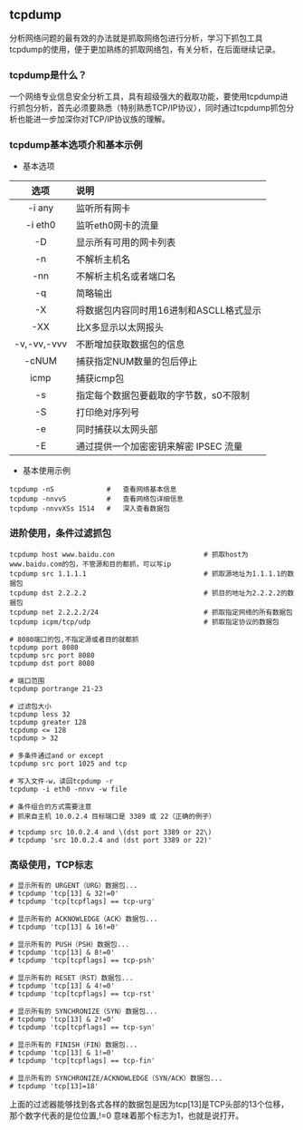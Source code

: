 ## tcpdump

分析网络问题的最有效的办法就是抓取网络包进行分析，学习下抓包工具tcpdump的使用，便于更加熟练的抓取网络包，有关分析，在后面继续记录。


### tcpdump是什么？

一个网络专业信息安全分析工具，具有超级强大的截取功能，要使用tcpdump进行抓包分析，首先必须要熟悉（特别熟悉TCP/IP协议），同时通过tcpdump抓包分析也能进一步加深你对TCP/IP协议族的理解。


### tcpdump基本选项介和基本示例

- 基本选项

|选项		|说明										|
|:----:		|:----										|
|-i any		|监听所有网卡								|
|-i eth0	|监听eth0网卡的流量							|
|-D			|显示所有可用的网卡列表						|
|-n			|不解析主机名								|
|-nn		|不解析主机名或者端口名						|
|-q			|简略输出									|
|-X			|将数据包内容同时用16进制和ASCLL格式显示	|
|-XX		|比X多显示以太网报头						|
|-v,-vv,-vvv|不断增加获取数据包的信息					|
|-cNUM		|捕获指定NUM数量的包后停止					|
|icmp		|捕获icmp包									|
|-s			|指定每个数据包要截取的字节数，s0不限制		|
|-S			|打印绝对序列号								|
|-e			|同时捕获以太网头部							|
|-E			|通过提供一个加密密钥来解密 IPSEC 流量		|

- 基本使用示例

```
tcpdump -nS				#	查看网络基本信息
tcpdump -nnvvS			#	查看网络包详细信息
tcpdump -nnvvXSs 1514	#	深入查看数据包
```

### 进阶使用，条件过滤抓包

```
tcpdump host www.baidu.con						# 抓取host为www.baidu.com的包，不管源和目的都抓，可以写ip
tcpdump src 1.1.1.1								# 抓取源地址为1.1.1.1的数据包
tcpdump dst 2.2.2.2								# 抓目的地址为2.2.2.2的数据包
tcpdump net 2.2.2.2/24							# 抓取指定网络的所有数据包
tcpdump icpm/tcp/udp							# 抓取指定协议的数据包

# 8080端口的包,不指定源或者目的就都抓
tcpdump port 8080								
tcpdump	src port 8080
tcpdump	dst port 8080

# 端口范围
tcpdump portrange 21-23

# 过滤包大小
tcpdump less 32
tcpdump greater 128
tcpdump <= 128
tcpdump > 32

# 多条件通过and or except
tcpdump src port 1025 and tcp

# 写入文件-w，读回tcpdump -r
tcpdump -i eth0 -nnvv -w file

# 条件组合的方式需要注意
# 抓来自主机 10.0.2.4 目标端口是 3389 或 22（正确的例子）

# tcpdump src 10.0.2.4 and \(dst port 3389 or 22\)
# tcpdump 'src 10.0.2.4 and (dst port 3389 or 22)'
```

### 高级使用，TCP标志

```
# 显示所有的 URGENT（URG）数据包...
# tcpdump 'tcp[13] & 32!=0'
# tcpdump 'tcp[tcpflags] == tcp-urg'

# 显示所有的 ACKNOWLEDGE（ACK）数据包...
# tcpdump 'tcp[13] & 16!=0'

# 显示所有的 PUSH（PSH）数据包...
# tcpdump 'tcp[13] & 8!=0'
# tcpdump 'tcp[tcpflags] == tcp-psh'

# 显示所有的 RESET（RST）数据包...
# tcpdump 'tcp[13] & 4!=0'
# tcpdump 'tcp[tcpflags] == tcp-rst'

# 显示所有的 SYNCHRONIZE（SYN）数据包...
# tcpdump 'tcp[13] & 2!=0'
# tcpdump 'tcp[tcpflags] == tcp-syn'

# 显示所有的 FINISH（FIN）数据包...
# tcpdump 'tcp[13] & 1!=0'
# tcpdump 'tcp[tcpflags] == tcp-fin'

# 显示所有的 SYNCHRONIZE/ACKNOWLEDGE（SYN/ACK）数据包...
# tcpdump 'tcp[13]=18'
```
上面的过滤器能够找到各式各样的数据包是因为tcp[13]是TCP头部的13个位移，那个数字代表的是位位置,!=0 意味着那个标志为1，也就是说打开。
